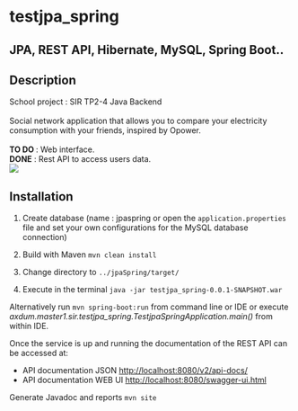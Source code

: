 # testjpa_spring
## JPA, REST API, Hibernate, MySQL, Spring Boot..
## Description
School project : SIR TP2-4 Java Backend<br><br>
Social network application that allows you to compare your electricity consumption with your friends, inspired by Opower.<br><br>
<b>TO DO </b>: Web interface.
<br><b>DONE</b> : Rest API to access users data.<br>
<img src="https://user-images.githubusercontent.com/31796081/36879851-fa103886-1dc5-11e8-8575-b6e5c164ed1f.png">
## Installation
1. Create database (name : jpaspring or open the `application.properties` file and set your own configurations for the
       MySQL database connection)
    
2. Build with Maven ```mvn clean install```  
    
3. Change directory to ```../jpaSpring/target/```
     
4. Execute in the terminal ```java -jar testjpa_spring-0.0.1-SNAPSHOT.war``` 
    
Alternatively run ```mvn spring-boot:run``` from command line or IDE or execute *axdum.master1.sir.testjpa_spring.TestjpaSpringApplication.main()* from within IDE.

Once the service is up and running the documentation of the REST API can be accessed at:
    
* API documentation JSON [http://localhost:8080/v2/api-docs/](http://localhost:8080/v2/api-docs)
* API documentation WEB UI [http://localhost:8080/swagger-ui.html](http://localhost:8080/swagger-ui.html)

Generate Javadoc and reports ```mvn site```
